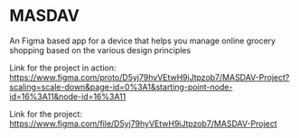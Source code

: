 # MASDAV
An Figma based app for a device that helps you manage online grocery shopping based on the various design principles


Link for the project in action: https://www.figma.com/proto/D5yj79hyVEtwH9iJtpzob7/MASDAV-Project?scaling=scale-down&page-id=0%3A1&starting-point-node-id=16%3A11&node-id=16%3A11

Link for the project: https://www.figma.com/file/D5yj79hyVEtwH9iJtpzob7/MASDAV-Project

